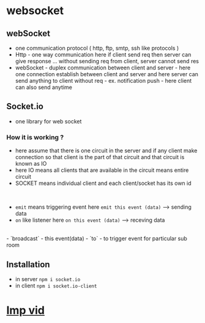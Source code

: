 # websocket

## webSocket
- one communication protocol ( http, ftp, smtp, ssh like protocols )
- Http - one way communication here if client send req then server can give response ... without sending req from client, server cannot send res
- webSocket - duplex communication between client and server - here one connection establish between client and server and here server can send anything to client without req - ex. notification push - here client can also send anytime

## Socket.io 
- one library for web socket
### How it is working ?
- here assume that there is one circuit in the server and if any client make connection so that client is the part of that circuit and that circuit is known as IO
- here IO means all clients that are available in the circuit means entire circuit
- SOCKET means individual client and each client/socket has its own id
<br/>

- `emit` means triggering event here `emit this event (data)` --> sending data
- `on` like listener here `on this event (data)` --> receving data

<br/>  
- `broadcast` - this event(data)
- `to` - to trigger event for particular sub room

## Installation
- in server `npm i socket.io`
- in client `npm i socket.io-client`

# [Imp vid](https://youtu.be/_h7Pc1woq-I?si=cbwRTczY04Ah5yNK)
